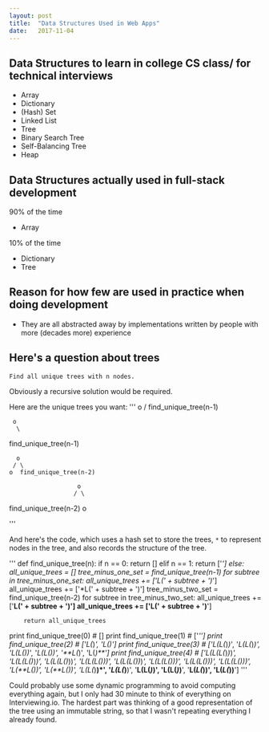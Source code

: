 ```yaml
---
layout: post
title:  "Data Structures Used in Web Apps"
date:   2017-11-04
---
```


## Data Structures to learn in college CS class/ for technical interviews

* Array
* Dictionary
* (Hash) Set
* Linked List
* Tree
* Binary Search Tree
* Self-Balancing Tree
* Heap

## Data Structures actually used in full-stack development

90% of the time
* Array 

10% of the time
* Dictionary
* Tree

## Reason for how few are used in practice when doing development
* They are all abstracted away by implementations written
	by people with more (decades more) experience


## Here's a question about trees

```
Find all unique trees with n nodes.
```


Obviously a recursive solution would be required.


Here are the unique trees you want:
'''
     o
    / 
find_unique_tree(n-1)

     o
      \
  find_unique_tree(n-1)

      o
     / \
    o  find_unique_tree(n-2)

                       o
                      / \
 find_unique_tree(n-2)   o

'''


And here's the code,
which uses a hash set to store the trees,
`*` to represent nodes in the tree,
and also records the structure of the tree.

'''
def find_unique_tree(n):
	if n == 0:
		return []
	elif n == 1:
		return ['*']
	else:
		all_unique_trees = []
		tree_minus_one_set = find_unique_tree(n-1)
		for subtree in tree_minus_one_set:
			all_unique_trees += ['L(' + subtree + ')*']
			all_unique_trees += ['*L(' + subtree + ')']
		tree_minus_two_set = find_unique_tree(n-2)
		for subtree in tree_minus_two_set:
			all_unique_trees += ['**L(' + subtree + ')']
			all_unique_trees += ['L(' + subtree + ')**']

		return all_unique_trees

print find_unique_tree(0) # []
print find_unique_tree(1) # ['*'']
print find_unique_tree(2) # ['L(*)*', '*L(*)']
print find_unique_tree(3) # ['L(L(*)*)*', '*L(L(*)*)', 'L(*L(*))*', '*L(*L(*))', '**L(*)', 'L(*)**']
print find_unique_tree(4) # ['L(L(L(*)*)*)*', '*L(L(L(*)*)*)', 'L(*L(L(*)*))*', '*L(*L(L(*)*))', 'L(L(*L(*))*)*', '*L(L(*L(*))*)', 'L(*L(*L(*)))*', '*L(*L(*L(*)))', 'L(**L(*))*', '*L(**L(*))', 'L(L(*)**)*', '*L(L(*)**)', '**L(L(*)*)', 'L(L(*)*)**', '**L(*L(*))', 'L(*L(*))**']
'''



Could probably use some dynamic programming to avoid computing everything again,
but I only had 30 minute to think of everything on Interviewing.io.
The hardest part was thinking of a good representation of the tree 
using an immutable string,
so that I wasn't repeating everything I already found.



